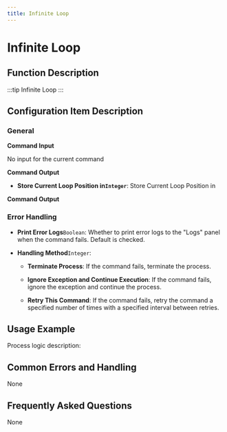 ```yaml
---
title: Infinite Loop
---
```


# Infinite Loop

## Function Description

:::tip 
Infinite Loop
:::

## Configuration Item Description

### General

**Command Input**

No input for the current command


**Command Output**

- **Store Current Loop Position in`Integer`**: Store Current Loop Position in


**Command Output**

### Error Handling

- **Print Error Logs**`Boolean`: Whether to print error logs to the "Logs" panel when the command fails. Default is checked. 

- **Handling Method**`Integer`:

    - **Terminate Process**: If the command fails, terminate the process.

    - **Ignore Exception and Continue Execution**: If the command fails, ignore the exception and continue the process.

    - **Retry This Command**: If the command fails, retry the command a specified number of times with a specified interval between retries.

## Usage Example

Process logic description:

## Common Errors and Handling

None

## Frequently Asked Questions

None

